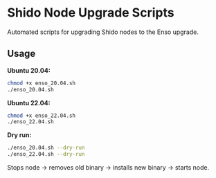 # Shido Node Upgrade Scripts

Automated scripts for upgrading Shido nodes to the Enso upgrade.

## Usage

**Ubuntu 20.04:**
```bash
chmod +x enso_20.04.sh
./enso_20.04.sh
```

**Ubuntu 22.04:**
```bash
chmod +x enso_22.04.sh
./enso_22.04.sh
```

**Dry run:**
```bash
./enso_20.04.sh --dry-run
./enso_22.04.sh --dry-run
```

Stops node → removes old binary → installs new binary → starts node.
